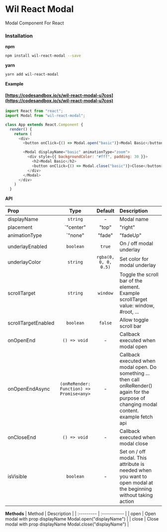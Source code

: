 # Wil React Modal
Modal Component For React

### Installation

**npm**

```bash
npm install wil-react-modal --save
```

**yarn**

```bash
yarn add wil-react-modal
```

**Example**

#### [https://codesandbox.io/s/wil-react-modal-u7cos](https://codesandbox.io/s/wil-react-modal-u7cos)

```js
import React from "react";
import Modal from "wil-react-modal";

class App extends React.Component {
  render() {
    return (
      <div>
        <button onClick={() => Modal.open("basic")}>Modal Basic</button>

        <Modal displayName="basic" animationType="zoom">
          <div style={{ backgroundColor: "#fff", padding: 30 }}>
            <h2>Modal Basic</h2>
            <button onClick={() => Modal.close("basic")}>Close</button>
          </div>
        </Modal>
      </div>
    )
  }
```

**API**

| Prop                  | Type                                | Default | Description |
| :---------            | :-------:                           | :-----: | :----------- |
| displayName             | `string`                     | -       | Modal name |
| placement             | `"center" | "top" | "right" | "bottom" | "left"`                     | `center`       | The position of the modal relative to the screen |
| animationType           | `"none" | "fade" | "fadeUp" | "fadeDown" | "fadeLeft" | "fadeRight" | "slideUp" | "slideDown" | "slideLeft" | "slideRight" | "zoom"`                            | `none`    | animation for modal |
| underlayEnabled             | `boolean`                     | `true`       | On / off modal underlay |
| underlayColor             | `string`                     | `rgba(0, 0, 0, 0.5)`       | Set color for modal underlay |
| scrollTarget             | `string`                     | `window`       | Toggle the scroll bar of the element. Example scrollTarget value: window, #root, ...  |
| scrollTargetEnabled             | `boolean`                     | `false`       | Allow toggle scroll bar  |
| onOpenEnd             | `() => void`                     | -       | Callback executed when modal open  |
| onOpenEndAsync             | `(onReRender: Function) => Promise<any>`  | -       | Callback executed when modal open. Do something ... then call onReRender() again for the purpose of changing modal content. example fetch api  |
| onCloseEnd             | `() => void`                     | -       | Callback executed when modal close  |
| isVisible             | `boolean`                     | -       | Set on / off modal. This attribute is needed when you want to open modal at the beginning without taking action  |

**Methods**
| Method                |  Description |
| :---------            | :----------- |
| open                  | Open modal with prop displayName Modal.open("displayName") |
| close                  | Close modal with prop displayName Modal.close("displayName") |
